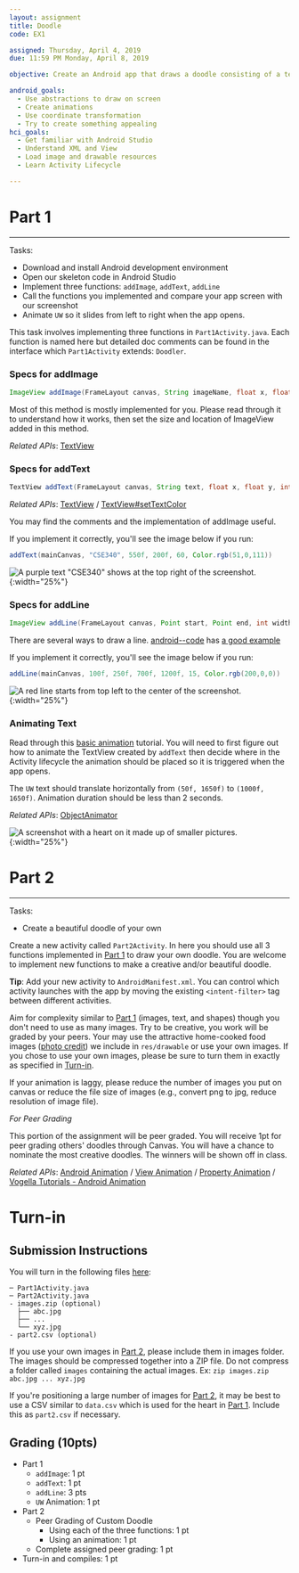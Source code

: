 ```yaml
---
layout: assignment
title: Doodle
code: EX1

assigned: Thursday, April 4, 2019
due: 11:59 PM Monday, April 8, 2019

objective: Create an Android app that draws a doodle consisting of a text, a line, and a set of images on the main canvas.

android_goals:
  - Use abstractions to draw on screen
  - Create animations
  - Use coordinate transformation
  - Try to create something appealing
hci_goals:
  - Get familiar with Android Studio
  - Understand XML and View
  - Load image and drawable resources
  - Learn Activity Lifecycle

---
```


# Part 1
***

Tasks:
- Download and install Android development environment
- Open our skeleton code in Android Studio
- Implement three functions: `addImage`, `addText`, `addLine`
- Call the functions you implemented and compare your app screen with our screenshot
- Animate `UW` so it slides from left to right when the app opens.

This task involves implementing three functions in `Part1Activity.java`. Each function is named here but detailed doc comments can be found in the interface which `Part1Activity` extends: `Doodler`.

### Specs for addImage
```java
ImageView addImage(FrameLayout canvas, String imageName, float x, float y, int size);
```

Most of this method is mostly implemented for you. Please read through it to understand how it works, then set the size and location of ImageView added in this method.

*Related APIs*:
[TextView](https://developer.android.com/reference/android/widget/ImageView.html)

### Specs for addText
```java
TextView addText(FrameLayout canvas, String text, float x, float y, int fontSize, int color);
```

*Related APIs*:
[TextView](https://developer.android.com/reference/android/widget/TextView.html) /
[TextView#setTextColor](https://developer.android.com/reference/android/widget/TextView#setTextColor(int))

You may find the comments and the implementation of addImage useful.

If you implement it correctly, you'll see the image below if you run:
```java
addText(mainCanvas, "CSE340", 550f, 200f, 60, Color.rgb(51,0,111))
```

![A purple text "CSE340" shows at the top right of the screenshot.](doodle-img/add_text_sample.png){:width="25%"}

### Specs for addLine
```java
ImageView addLine(FrameLayout canvas, Point start, Point end, int width, int color);
```

There are several ways to draw a line. [android--code](https://android--code.blogspot.com) has [a good example](https://android--code.blogspot.com/2015/11/android-how-to-draw-line-on-canvas.html)

If you implement it correctly, you'll see the image below if you run:
```java
addLine(mainCanvas, 100f, 250f, 700f, 1200f, 15, Color.rgb(200,0,0))
```

![A red line starts from top left to the center of the screenshot.](doodle-img/add_line_sample.png){:width="25%"}

### Animating Text

Read through this [basic animation](https://developer.android.com/training/animation/reposition-view) tutorial. You will need to first figure out how to animate the TextView created by `addText` then decide where in the Activity lifecycle the animation should be placed so it is triggered when the app opens.

The `UW` text should translate horizontally from `(50f, 1650f)` to `(1000f, 1650f)`. Animation duration should be less than 2 seconds.

*Related APIs*:
[ObjectAnimator](https://developer.android.com/reference/android/animation/ObjectAnimator)

![A screenshot with a heart on it made up of smaller pictures.](doodle-img/screenshot.png){:width="25%"}

# Part 2
***

Tasks:
- Create a beautiful doodle of your own

Create a new activity called `Part2Activity`. In here you should use all 3 functions implemented in [Part 1](#part-1) to draw your own doodle. You are welcome to implement new functions to make a creative and/or beautiful doodle.

**Tip**: Add your new activity to `AndroidManifest.xml`. You can control which activity launches with the app by moving the existing `<intent-filter>` tag between different activities.

Aim for complexity similar to [Part 1](#part-1) (images, text, and shapes) though you don't need to use as many images. Try to be creative, you work will be graded by your peers. Your may use the attractive home-cooked food images ([photo credit](https://www.XiaoyiZhang.me)) we include in `res/drawable` or use your own images. If you chose to use your own images, please be sure to turn them in exactly as specified in [Turn-in](#turn-in).

If your animation is laggy, please reduce the number of images you put on canvas or reduce the file size of images (e.g., convert png to jpg, reduce resolution of image file).

*For Peer Grading*
<!-- XXX TODO(rfrowe): Will we use canvas -->
This portion of the assignment will be peer graded. You will receive 1pt for peer grading others' doodles through Canvas. You will have a chance to nominate the most creative doodles. The winners will be shown off in class.

*Related APIs*:
[Android Animation](https://developer.android.com/training/animation/reposition-view) /
[View Animation](https://developer.android.com/guide/topics/graphics/view-animation.html) /
[Property Animation](https://developer.android.com/guide/topics/graphics/prop-animation.html) /
[Vogella Tutorials - Android Animation](http://www.vogella.com/tutorials/AndroidAnimation/article.html)

# Turn-in
## Submission Instructions

You will turn in the following files [here](https://gradeit.cs.washington.edu):

```
─ Part1Activity.java
─ Part2Activity.java
- images.zip (optional)
  ├── abc.jpg
  ├── ...
  └── xyz.jpg
- part2.csv (optional)
```

If you use your own images in [Part 2](#part-2), please include them in images folder. The images should be compressed together into a ZIP file. Do not compress a folder called `images` containing the actual images. Ex: `zip images.zip abc.jpg ... xyz.jpg`

If you're positioning a large number of images for [Part 2](#part-2), it may be best to use a CSV similar to `data.csv` which is used for the heart in [Part 1](#part-1). Include this as `part2.csv` if necessary.

## Grading (10pts)

- Part 1
  - `addImage`: 1 pt
  - `addText`: 1 pt
  - `addLine`: 3 pts
  - `UW` Animation: 1 pt
- Part 2
  - Peer Grading of Custom Doodle
    - Using each of the three functions: 1 pt
    - Using an animation: 1 pt
  - Complete assigned peer grading: 1 pt
- Turn-in and compiles: 1 pt
